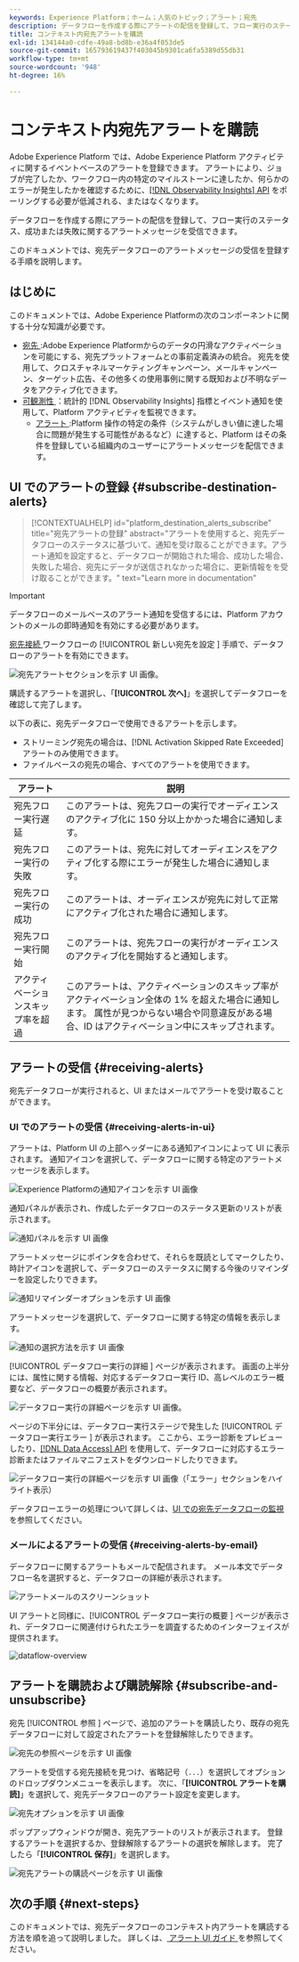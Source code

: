 ```yaml
---
keywords: Experience Platform；ホーム；人気のトピック；アラート；宛先
description: データフローを作成する際にアラートの配信を登録して、フロー実行のステータス、成功または失敗に関するアラートメッセージを受信できます。
title: コンテキスト内宛先アラートを購読
exl-id: 134144a0-cdfe-49a8-bd8b-e36a4f053de5
source-git-commit: 165793619437f403045b9301ca6fa5389d55db31
workflow-type: tm+mt
source-wordcount: '948'
ht-degree: 16%

---
```


# コンテキスト内宛先アラートを購読

Adobe Experience Platform では、Adobe Experience Platform アクティビティに関するイベントベースのアラートを登録できます。 アラートにより、ジョブが完了したか、ワークフロー内の特定のマイルストーンに達したか、何らかのエラーが発生したかを確認するために、[[!DNL Observability Insights] API](../../observability/api/overview.md) をポーリングする必要が低減される、またはなくなります。

データフローを作成する際にアラートの配信を登録して、フロー実行のステータス、成功または失敗に関するアラートメッセージを受信できます。

このドキュメントでは、宛先データフローのアラートメッセージの受信を登録する手順を説明します。

## はじめに

このドキュメントでは、Adobe Experience Platformの次のコンポーネントに関する十分な知識が必要です。

* [ 宛先 ](../home.md):Adobe Experience Platformからのデータの円滑なアクティベーションを可能にする、宛先プラットフォームとの事前定義済みの統合。 宛先を使用して、クロスチャネルマーケティングキャンペーン、メールキャンペーン、ターゲット広告、その他多くの使用事例に関する既知および不明なデータをアクティブ化できます。
* [ 可観測性 ](../../observability/home.md)：統計的 [!DNL Observability Insights] 指標とイベント通知を使用して、Platform アクティビティを監視できます。
   * [ アラート ](../../observability/alerts/overview.md):Platform 操作の特定の条件（システムがしきい値に達した場合に問題が発生する可能性があるなど）に達すると、Platform はその条件を登録している組織内のユーザーにアラートメッセージを配信できます。

## UI でのアラートの登録 {#subscribe-destination-alerts}

>[!CONTEXTUALHELP]
>id="platform_destination_alerts_subscribe"
>title="宛先アラートの登録"
>abstract="アラートを使用すると、宛先データフローのステータスに基づいて、通知を受け取ることができます。アラート通知を設定すると、データフローが開始された場合、成功した場合、失敗した場合、宛先にデータが送信されなかった場合に、更新情報をを受け取ることができます。"
>text="Learn more in documentation"

>[!IMPORTANT]
>
>データフローのメールベースのアラート通知を受信するには、Platform アカウントのメールの即時通知を有効にする必要があります。

[ 宛先接続 ](connect-destination.md) ワークフローの [!UICONTROL  新しい宛先を設定 ] 手順で、データフローのアラートを有効にできます。

![ 宛先アラートセクションを示す UI 画像。](../assets/ui/alerts/destination-alerts.png)

購読するアラートを選択し、「**[!UICONTROL 次へ]**」を選択してデータフローを確認して完了します。

以下の表に、宛先データフローで使用できるアラートを示します。

* ストリーミング宛先の場合は、[!DNL Activation Skipped Rate Exceeded] アラートのみ使用できます。
* ファイルベースの宛先の場合、すべてのアラートを使用できます。

| アラート | 説明 |
| --- | --- |
| 宛先フロー実行遅延 | このアラートは、宛先フローの実行でオーディエンスのアクティブ化に 150 分以上かかった場合に通知します。 |
| 宛先フロー実行の失敗 | このアラートは、宛先に対してオーディエンスをアクティブ化する際にエラーが発生した場合に通知します。 |
| 宛先フロー実行の成功 | このアラートは、オーディエンスが宛先に対して正常にアクティブ化された場合に通知します。 |
| 宛先フロー実行開始 | このアラートは、宛先フローの実行がオーディエンスのアクティブ化を開始すると通知します。 |
| アクティベーションスキップ率を超過 | このアラートは、アクティベーションのスキップ率がアクティベーション全体の 1% を超えた場合に通知します。 属性が見つからない場合や同意違反がある場合、ID はアクティベーション中にスキップされます。 |

## アラートの受信 {#receiving-alerts}

宛先データフローが実行されると、UI またはメールでアラートを受け取ることができます。

### UI でのアラートの受信 {#receiving-alerts-in-ui}

アラートは、Platform UI の上部ヘッダーにある通知アイコンによって UI に表示されます。 通知アイコンを選択して、データフローに関する特定のアラートメッセージを表示します。

![Experience Platformの通知アイコンを示す UI 画像 ](../assets/ui/alerts/notification.png)

通知パネルが表示され、作成したデータフローのステータス更新のリストが表示されます。

![ 通知パネルを示す UI 画像 ](../assets/ui/alerts/alert-window.png)

アラートメッセージにポインタを合わせて、それらを既読としてマークしたり、時計アイコンを選択して、データフローのステータスに関する今後のリマインダーを設定したりできます。

![ 通知リマインダーオプションを示す UI 画像 ](../assets/ui/alerts/remind-me.png)

アラートメッセージを選択して、データフローに関する特定の情報を表示します。

![ 通知の選択方法を示す UI 画像 ](../assets/ui/alerts/select-alert-message.png)

[!UICONTROL  データフロー実行の詳細 ] ページが表示されます。 画面の上半分には、属性に関する情報、対応するデータフロー実行 ID、高レベルのエラー概要など、データフローの概要が表示されます。

![ データフロー実行の詳細ページを示す UI 画像。](../assets/ui/alerts/dataflow-overview.png)

ページの下半分には、データフロー実行ステージで発生した [!UICONTROL  データフロー実行エラー ] が表示されます。 ここから、エラー診断をプレビューしたり、[[!DNL Data Access] API](https://www.adobe.io/experience-platform-apis/references/data-access/) を使用して、データフローに対応するエラー診断またはファイルマニフェストをダウンロードしたりできます。

![ データフロー実行の詳細ページを示す UI 画像（「エラー」セクションをハイライト表示） ](../assets/ui/alerts/dataflow-run-error.png)

データフローエラーの処理について詳しくは、[UI での宛先データフローの監視 ](../../dataflows/ui/monitor-destinations.md) を参照してください。

### メールによるアラートの受信 {#receiving-alerts-by-email}

データフローに関するアラートもメールで配信されます。 メール本文でデータフロー名を選択すると、データフローの詳細が表示されます。

![ アラートメールのスクリーンショット ](../assets/ui/alerts/email.png)

UI アラートと同様に、[!UICONTROL  データフロー実行の概要 ] ページが表示され、データフローに関連付けられたエラーを調査するためのインターフェイスが提供されます。

![dataflow-overview](../assets/ui/alerts/dataflow-overview.png)

## アラートを購読および購読解除 {#subscribe-and-unsubscribe}

宛先 [!UICONTROL  参照 ] ページで、追加のアラートを購読したり、既存の宛先データフローに対して設定されたアラートを登録解除したりできます。

![ 宛先の参照ページを示す UI 画像 ](../assets/ui/alerts/destination-list.png)

アラートを受信する宛先接続を見つけ、省略記号（`...`）を選択してオプションのドロップダウンメニューを表示します。 次に、「**[!UICONTROL アラートを購読]**」を選択して、宛先データフローのアラート設定を変更します。

![ 宛先オプションを示す UI 画像 ](../assets/ui/alerts/destination-alerts-subscribe.png)

ポップアップウィンドウが開き、宛先アラートのリストが表示されます。 登録するアラートを選択するか、登録解除するアラートの選択を解除します。 完了したら「**[!UICONTROL 保存]**」を選択します。

![ 宛先アラートの購読ページを示す UI 画像 ](../assets/ui/alerts/destination-alerts-list.png)

## 次の手順 {#next-steps}

このドキュメントでは、宛先データフローのコンテキスト内アラートを購読する方法を順を追って説明しました。 詳しくは、[ アラート UI ガイド ](../../observability/alerts/ui.md) を参照してください。
